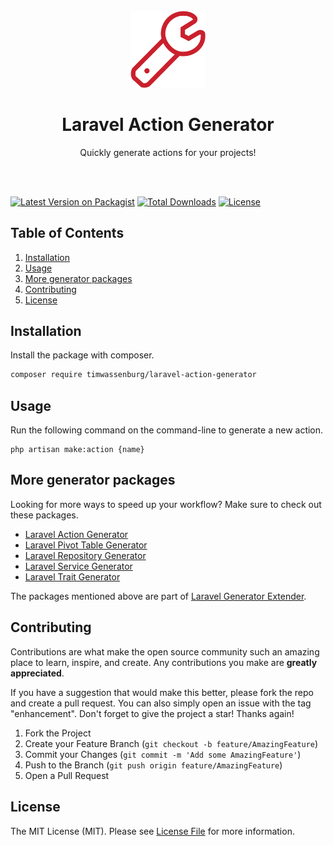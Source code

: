 <br />
<div align="center">
  <a href="https://github.com/timwassenburg/laravel-action-generator">
    <img src="img/wrench.png" alt="Logo" width=120>
  </a>

<h1 align="center">Laravel Action Generator</h1>

  <p align="center">
    Quickly generate actions for your projects!
  </p>
<br><br>
</div>

[![Latest Version on Packagist](https://img.shields.io/packagist/v/timwassenburg/laravel-action-generator.svg?style=flat-square)](https://packagist.org/packages/timwassenburg/laravel-action-generator)
[![Total Downloads](https://img.shields.io/packagist/dt/timwassenburg/laravel-action-generator.svg?style=flat-square)](https://packagist.org/packages/timwassenburg/laravel-action-generator)
[![License](https://img.shields.io/packagist/l/timwassenburg/laravel-action-generator)](https://packagist.org/packages/timwassenburg/laravel-action-generator)

## Table of Contents
  <ol>
    <li><a href="#installation">Installation</a></li>
    <li>
      <a href="#usage">Usage</a>
    </li>
    <li><a href="#more-generator-packages">More generator packages</a></li>
    <li><a href="#contributing">Contributing</a></li>
    <li><a href="#license">License</a></li>
  </ol>

## Installation
Install the package with composer.
```bash
composer require timwassenburg/laravel-action-generator
```

## Usage
Run the following command on the command-line to generate a new action.
```
php artisan make:action {name}
```

## More generator packages

Looking for more ways to speed up your workflow? Make sure to check out these packages.

- [Laravel Action Generator](https://github.com/timwassenburg/laravel-action-generator)
- [Laravel Pivot Table Generator](https://github.com/timwassenburg/laravel-pivot-table-generator)
- [Laravel Repository Generator](https://github.com/timwassenburg/laravel-repository-generator)
- [Laravel Service Generator](https://github.com/timwassenburg/laravel-service-generator)
- [Laravel Trait Generator](https://github.com/timwassenburg/laravel-trait-generator)

The packages mentioned above are part of [Laravel Generator Extender](https://github.com/timwassenburg/laravel-generator-extender).

## Contributing
Contributions are what make the open source community such an amazing place to learn, inspire, and create. Any contributions you make are **greatly appreciated**.

If you have a suggestion that would make this better, please fork the repo and create a pull request. You can also simply open an issue with the tag "enhancement".
Don't forget to give the project a star! Thanks again!

1. Fork the Project
2. Create your Feature Branch (`git checkout -b feature/AmazingFeature`)
3. Commit your Changes (`git commit -m 'Add some AmazingFeature'`)
4. Push to the Branch (`git push origin feature/AmazingFeature`)
5. Open a Pull Request

## License

The MIT License (MIT). Please see [License File](LICENSE.md) for more information.
